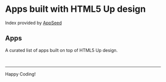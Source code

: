 # Apps built with HTML5 Up design
Index provided by [AppSeed](https://appseed.us/apps/html5up)

## Apps
A curated list of apps built on top of HTML5 Up design. 

<br />

 --- 
 Happy Coding! 
 
